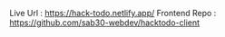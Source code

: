 Live Url :  https://hack-todo.netlify.app/
Frontend Repo : https://github.com/sab30-webdev/hacktodo-client
